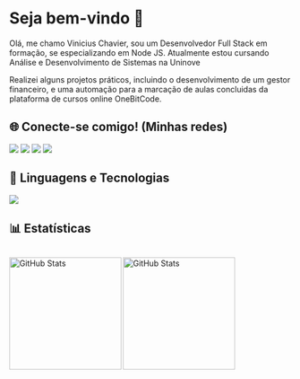 # Seja bem-vindo 👋

<p>Olá, me chamo Vinicius Chavier, sou um Desenvolvedor Full Stack em formação, se especializando em Node JS. Atualmente estou cursando Análise e Desenvolvimento de Sistemas na Uninove</p>
<p>Realizei alguns projetos práticos, incluindo o desenvolvimento de um gestor financeiro, e uma automação para a marcação de aulas concluidas da plataforma de cursos online OneBitCode.

<h2>🌐 Conecte-se comigo! (Minhas redes)</h2>
<a href="https://www.linkedin.com/in/viniciuschavier" target="_blank"><img src="https://img.shields.io/badge/-LinkedIn-%230077B5?style=for-the-badge&logo=linkedin&logoColor=white"></a>
<a href="https://instagram.com/_viniciuschavier" target="_blank"><img src="https://img.shields.io/badge/-Instagram-%23E4405F?style=for-the-badge&logo=instagram&logoColor=white"></a>
<a href="#" target="_blank"><img src="https://img.shields.io/badge/Website-1962B1?style=for-the-badge&logo=rocket&logoColor=white"></a> 
</a> 
<a href="mailto:viniciuschavier5@gmail.com" target="_blank"><img src="https://img.shields.io/badge/-Gmail-%23333?style=for-the-badge&logo=gmail&logoColor=white"></a> 
</a> 

## 🤖 Linguagens e Tecnologias

<img src="https://skillicons.dev/icons?i=javascript,html,css,git,bootstrap,nodejs,express,typescript,postgresql,postman,figma" />

## 📊 Estatísticas
<p style="display: inline-block;">
  <img 
    align="left" 
    alt="GitHub Stats" 
    height="200" 
    src="https://github-readme-stats.vercel.app/api?username=viniciuschavier&show_icons=true&theme=tokyonight&include_all_commits=true&locale=pt-br" 
  />
  <img 
    align="left" 
    alt="GitHub Stats" 
    height="200" 
    src="https://github-readme-stats.vercel.app/api/top-langs/?username=viniciuschavier&theme=tokyonight&layout=compact&custom_title=Tecnologias&langs_count=9" 
  />
</p>

